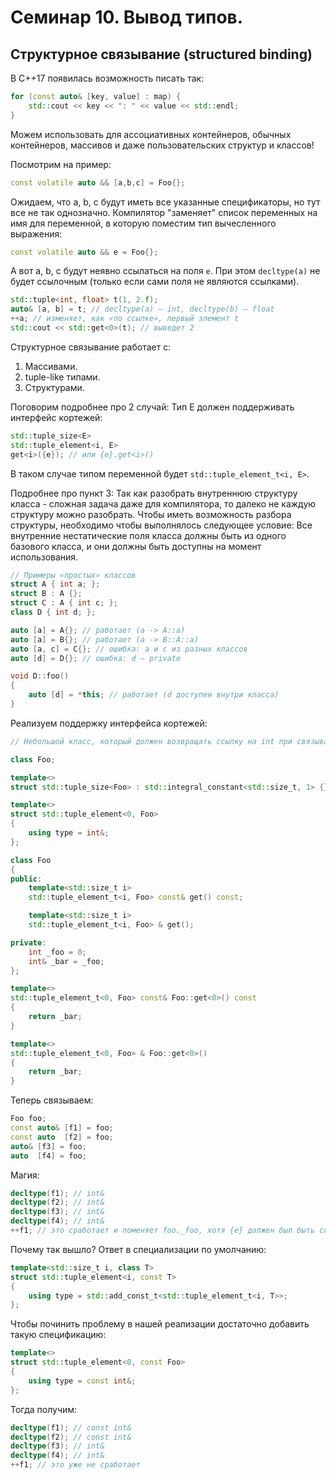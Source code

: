 # Семинар 10. Вывод типов.
## Структурное связывание (structured binding)
В C++17 появилась возможность писать так:
```c++
for (const auto& [key, value] : map) {
    std::cout << key << ": " << value << std::endl;
}
```

Можем использовать для ассоциативных контейнеров, обычных контейнеров, массивов и даже пользовательских структур и классов! 

Посмотрим на пример:
```c++
const volatile auto && [a,b,c] = Foo{};
```
Ожидаем, что a, b, c будут иметь все указанные спецификаторы, но тут все не так однозначно. Компилятор "заменяет" список переменных на имя для переменной, в которую поместим тип вычесленного выражения:
```c++
const volatile auto && e = Foo{};
```

А вот a, b, c будут неявно ссылаться на поля `e`. При этом `decltype(a)` не будет ссылочным (только если сами поля не являются ссылками). 
```c++
std::tuple<int, float> t(1, 2.f);
auto& [a, b] = t; // decltype(a) — int, decltype(b) — float
++a; // изменяет, как «по ссылке», первый элемент t
std::cout << std::get<0>(t); // выведет 2
```

Структурное связывание работает с:
 1. Массивами.  
 2. tuple-like типами. 
 3. Структурами.  

Поговорим подробнее про 2 случай:
Тип Е должен поддерживать интерфейс кортежей:
```c++
std::tuple_size<E>
std::tuple_element<i, E>
get<i>({e}); // или {e}.get<i>()
```
В таком случае типом переменной будет `std::tuple_element_t<i, E>`.

Подробнее про пункт 3:
Так как разобрать внутреннюю структуру класса - сложная задача даже для компилятора, то далеко не каждую структуру можно разобрать. Чтобы иметь возможность разбора структуры, необходимо чтобы выполнялось следующее условие:
Все внутренние нестатические поля класса должны быть из одного базового класса, и они должны быть доступны на момент использования.

```c++
// Примеры «простых» классов
struct A { int a; }; 
struct B : A {}; 
struct C : A { int c; }; 
class D { int d; };

auto [a] = A{}; // работает (a -> A::a) 
auto [a] = B{}; // работает (a -> B::A::a)
auto [a, c] = C{}; // ошибка: a и c из разных классов
auto [d] = D{}; // ошибка: d — private

void D::foo()
{
    auto [d] = *this; // работает (d доступен внутри класса)
}
```

Реализуем поддержку интерфейса кортежей:
```c++
// Небольшой класс, который должен возвращать ссылку на int при связывании

class Foo;

template<>
struct std::tuple_size<Foo> : std::integral_constant<std::size_t, 1> {};

template<>
struct std::tuple_element<0, Foo>
{
    using type = int&;
};

class Foo
{
public:
    template<std::size_t i>
    std::tuple_element_t<i, Foo> const& get() const;

    template<std::size_t i>
    std::tuple_element_t<i, Foo> & get();

private:
    int _foo = 0;
    int& _bar = _foo;
};

template<>
std::tuple_element_t<0, Foo> const& Foo::get<0>() const
{
    return _bar;
}

template<>
std::tuple_element_t<0, Foo> & Foo::get<0>()
{
    return _bar;
}
```

Теперь связываем:
```c++
Foo foo;
const auto& [f1] = foo;
const auto  [f2] = foo;
auto& [f3] = foo;
auto  [f4] = foo;
```

Магия:
```c++
decltype(f1); // int&
decltype(f2); // int&
decltype(f3); // int&
decltype(f4); // int&	
++f1; // это сработает и поменяет foo._foo, хотя {e} должен был быть const
```

Почему так вышло? Ответ в специализации по умолчанию:
```c++
template<std::size_t i, class T>
struct std::tuple_element<i, const T>
{
    using type = std::add_const_t<std::tuple_element_t<i, T>>;
};
```

Чтобы починить проблему в нашей реализации достаточно добавить такую спецификацию:
```c++
template<>
struct std::tuple_element<0, const Foo>
{
    using type = const int&;
};
```

Тогда получим:
```c++
decltype(f1); // const int&
decltype(f2); // const int&
decltype(f3); // int&
decltype(f4); // int&
++f1; // это уже не сработает
```

